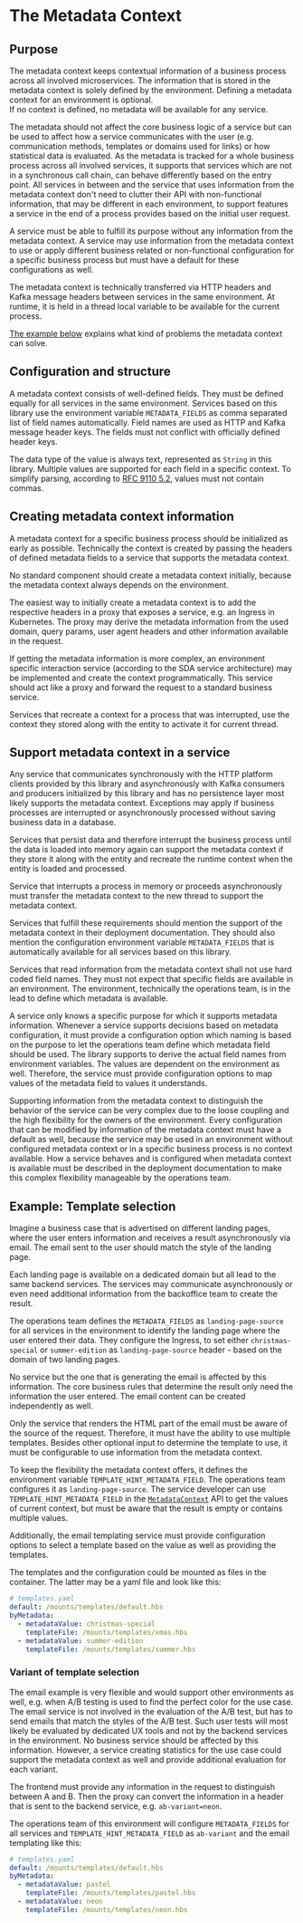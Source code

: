 # The Metadata Context


## Purpose

The metadata context keeps contextual information of a business process across all involved
microservices.
The information that is stored in the metadata context is solely defined by the environment.
Defining a metadata context for an environment is optional.  
If no context is defined, no metadata will be available for any service.

The metadata should not affect the core business logic of a service but can be used to affect how a
service communicates with the user (e.g. communication methods, templates or domains used for links)
or how statistical data is evaluated.
As the metadata is tracked for a whole business process across all involved services, it supports
that services which are not in a synchronous call chain, can behave differently based on the entry
point.
All services in between and the service that uses information from the metadata context don't need
to clutter their API with non-functional information, that may be different in each environment, to
support features a service in the end of a process provides based on the initial user request.

A service must be able to fulfill its purpose without any information from the metadata context.
A service may use information from the metadata context to use or apply different business related
or non-functional configuration for a specific business process but must have a default for these
configurations as well.

The metadata context is technically transferred via HTTP headers and Kafka message headers between
services in the same environment.
At runtime, it is held in a thread local variable to be available for the current process.

[The example below](#example-template-selection) explains what kind of problems the metadata context
can solve.


## Configuration and structure

A metadata context consists of well-defined fields.
They must be defined equally for all services in the same environment.
Services based on this library use the environment variable `METADATA_FIELDS` as comma separated
list of field names automatically.
Field names are used as HTTP and Kafka message header keys.
The fields must not conflict with officially defined header keys.

The data type of the value is always text, represented as `String` in this library.
Multiple values are supported for each field in a specific context.
To simplify parsing, according to
[RFC 9110 5.2](https://www.rfc-editor.org/rfc/rfc9110.html#name-field-lines-and-combined-fi), values
must not contain commas.


## Creating metadata context information

A metadata context for a specific business process should be initialized as early as possible.
Technically the context is created by passing the headers of defined metadata fields to a service
that supports the metadata context.

No standard component should create a metadata context initially, because the metadata context
always depends on the environment.

The easiest way to initially create a metadata context is to add the respective headers in a proxy
that exposes a service, e.g. an Ingress in Kubernetes.
The proxy may derive the metadata information from the used domain, query params, user agent
headers and other information available in the request.

If getting the metadata information is more complex, an environment specific interaction service
(according to the SDA service architecture) may be implemented and create the context
programmatically.
This service should act like a proxy and forward the request to a standard business service.

Services that recreate a context for a process that was interrupted, use the context they stored
along with the entity to activate it for current thread.


## Support metadata context in a service

Any service that communicates synchronously with the HTTP platform clients provided by this
library and asynchronously with Kafka consumers and producers initialized by this library and has no
persistence layer most likely supports the metadata context.
Exceptions may apply if business processes are interrupted or asynchronously processed without
saving business data in a database.

Services that persist data and therefore interrupt the business process until the data is loaded
into memory again can support the metadata context if they store it along with the entity and
recreate the runtime context when the entity is loaded and processed.

Service that interrupts a process in memory or proceeds asynchronously must transfer the metadata
context to the new thread to support the metadata context.

Services that fulfill these requirements should mention the support of the metadata context in their
deployment documentation.
They should also mention the configuration environment variable `METADATA_FIELDS` that is
automatically available for all services based on this library.

Services that read information from the metadata context shall not use hard coded field names.
They must not expect that specific fields are available in an environment.
The environment, technically the operations team, is in the lead to define which metadata is
available.

A service only knows a specific purpose for which it supports metadata information.
Whenever a service supports decisions based on metadata configuration, it must provide a
configuration option which naming is based on the purpose to let the operations team define which
metadata field should be used.
The library supports to derive the actual field names from environment variables.
The values are dependent on the environment as well.
Therefore, the service must provide configuration options to map values of the metadata field to
values it understands.

Supporting information from the metadata context to distinguish the behavior of the service can be
very complex due to the loose coupling and the high flexibility for the owners of the environment.
Every configuration that can be modified by information of the metadata context must have a default
as well, because the service may be used in an environment without configured metadata context or in
a specific business process is no context available. 
How a service behaves and is configured when metadata context is available must be described in the
deployment documentation to make this complex flexibility manageable by the operations team.


## Example: Template selection

Imagine a business case that is advertised on different landing pages, where the user enters
information and receives a result asynchronously via email.
The email sent to the user should match the style of the landing page.

Each landing page is available on a dedicated domain but all lead to the same backend services.
The services may communicate asynchronously or even need additional information from the backoffice
team to create the result.

The operations team defines the `METADATA_FIELDS` as `landing-page-source` for all services in the
environment to identify the landing page where the user entered their data.
They configure the Ingress, to set either `christmas-special` or `summer-edition` as
`landing-page-source` header - based on the domain of two landing pages.

No service but the one that is generating the email is affected by this information.
The core business rules that determine the result only need the information the user entered.
The email content can be created independently as well.

Only the service that renders the HTML part of the email must be aware of the source of the request.
Therefore, it must have the ability to use multiple templates.
Besides other optional input to determine the template to use, it must be configurable to use
information from the metadata context.

To keep the flexibility the metadata context offers, it defines the environment variable
`TEMPLATE_HINT_METADATA_FIELD`.
The operations team configures it as `landing-page-source`.
The service developer can use `TEMPLATE_HINT_METADATA_FIELD` in the
[`MetadataContext`](https://github.com/SDA-SE/sda-dropwizard-commons/tree/main/sda-commons-server-dropwizard/src/main/java/org/sdase/commons/server/dropwizard/metadata/MetadataContext.java)
API to get the values of current context, but must be aware that the result is empty or contains
multiple values.

Additionally, the email templating service must provide configuration options to select a template
based on the value as well as providing the templates.

The templates and the configuration could be mounted as files in the container.
The latter may be a yaml file and look like this:

```yaml
# templates.yaml
default: /mounts/templates/default.hbs
byMetadata:
  - metadataValue: christmas-special
    templateFile: /mounts/templates/xmas.hbs
  - metadataValue: summer-edition
    templateFile: /mounts/templates/summer.hbs
```


### Variant of template selection

The email example is very flexible and would support other environments as well, e.g. when
A/B testing is used to find the perfect color for the use case.
The email service is not involved in the evaluation of the A/B test, but has to send emails that
match the styles of the A/B test.
Such user tests will most likely be evaluated by dedicated UX tools and not by the backend services
in the environment.
No business service should be affected by this information.
However, a service creating statistics for the use case could support the metadata context as well
and provide additional evaluation for each variant.

The frontend must provide any information in the request to distinguish between A and B.
Then the proxy can convert the information in a header that is sent to the backend service, e.g.
`ab-variant=neon`.

The operations team of this environment will configure `METADATA_FIELDS` for all services and
`TEMPLATE_HINT_METADATA_FIELD` as `ab-variant` and the email templating like this:

```yaml
# templates.yaml
default: /mounts/templates/default.hbs
byMetadata:
  - metadataValue: pastel
    templateFile: /mounts/templates/pastel.hbs
  - metadataValue: neon
    templateFile: /mounts/templates/neon.hbs
```
